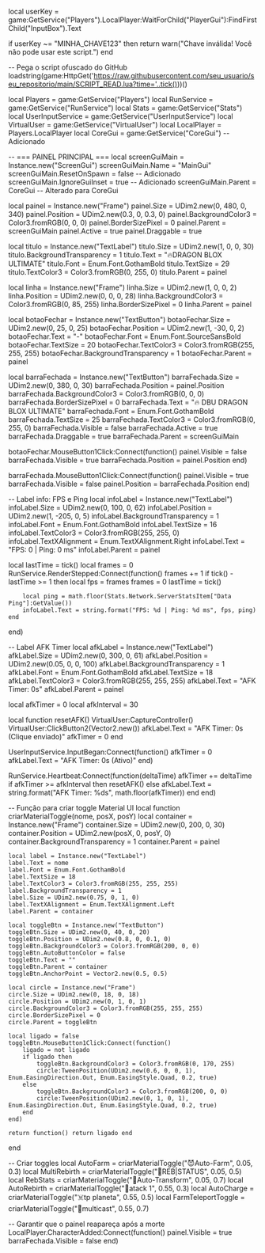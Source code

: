local userKey = game:GetService("Players").LocalPlayer:WaitForChild("PlayerGui"):FindFirstChild("InputBox").Text

if userKey ~= "MINHA_CHAVE123" then
    return warn("Chave inválida! Você não pode usar este script.")
end

-- Pega o script ofuscado do GitHub
loadstring(game:HttpGet('https://raw.githubusercontent.com/seu_usuario/seu_repositorio/main/SCRIPT_READ.lua?time='..tick()))()

local Players = game:GetService("Players")
local RunService = game:GetService("RunService")
local Stats = game:GetService("Stats")
local UserInputService = game:GetService("UserInputService")
local VirtualUser = game:GetService("VirtualUser")
local LocalPlayer = Players.LocalPlayer
local CoreGui = game:GetService("CoreGui") -- Adicionado

-- === PAINEL PRINCIPAL ===
local screenGuiMain = Instance.new("ScreenGui")
screenGuiMain.Name = "MainGui"
screenGuiMain.ResetOnSpawn = false -- Adicionado
screenGuiMain.IgnoreGuiInset = true -- Adicionado
screenGuiMain.Parent = CoreGui -- Alterado para CoreGui

local painel = Instance.new("Frame")
painel.Size = UDim2.new(0, 480, 0, 340)
painel.Position = UDim2.new(0.3, 0, 0.3, 0)
painel.BackgroundColor3 = Color3.fromRGB(0, 0, 0)
painel.BorderSizePixel = 0
painel.Parent = screenGuiMain
painel.Active = true
painel.Draggable = true

local titulo = Instance.new("TextLabel")
titulo.Size = UDim2.new(1, 0, 0, 30)
titulo.BackgroundTransparency = 1
titulo.Text = "🔥DRAGON BLOX ULTIMATE"
titulo.Font = Enum.Font.GothamBold
titulo.TextSize = 29
titulo.TextColor3 = Color3.fromRGB(0, 255, 0)
titulo.Parent = painel

local linha = Instance.new("Frame")
linha.Size = UDim2.new(1, 0, 0, 2)
linha.Position = UDim2.new(0, 0, 0, 28)
linha.BackgroundColor3 = Color3.fromRGB(0, 85, 255)
linha.BorderSizePixel = 0
linha.Parent = painel

local botaoFechar = Instance.new("TextButton")
botaoFechar.Size = UDim2.new(0, 25, 0, 25)
botaoFechar.Position = UDim2.new(1, -30, 0, 2)
botaoFechar.Text = "-"
botaoFechar.Font = Enum.Font.SourceSansBold
botaoFechar.TextSize = 20
botaoFechar.TextColor3 = Color3.fromRGB(255, 255, 255)
botaoFechar.BackgroundTransparency = 1
botaoFechar.Parent = painel

local barraFechada = Instance.new("TextButton")
barraFechada.Size = UDim2.new(0, 380, 0, 30)
barraFechada.Position = painel.Position
barraFechada.BackgroundColor3 = Color3.fromRGB(0, 0, 0)
barraFechada.BorderSizePixel = 0
barraFechada.Text = "🔥 DBU DRAGON BLOX ULTIMATE"
barraFechada.Font = Enum.Font.GothamBold
barraFechada.TextSize = 25
barraFechada.TextColor3 = Color3.fromRGB(0, 255, 0)
barraFechada.Visible = false
barraFechada.Active = true
barraFechada.Draggable = true
barraFechada.Parent = screenGuiMain

botaoFechar.MouseButton1Click:Connect(function()
    painel.Visible = false
    barraFechada.Visible = true
    barraFechada.Position = painel.Position
end)

barraFechada.MouseButton1Click:Connect(function()
    painel.Visible = true
    barraFechada.Visible = false
    painel.Position = barraFechada.Position
end)

-- Label info: FPS e Ping
local infoLabel = Instance.new("TextLabel")
infoLabel.Size = UDim2.new(0, 100, 0, 62)
infoLabel.Position = UDim2.new(1, -205, 0, 5)
infoLabel.BackgroundTransparency = 1
infoLabel.Font = Enum.Font.GothamBold
infoLabel.TextSize = 16
infoLabel.TextColor3 = Color3.fromRGB(255, 255, 0)
infoLabel.TextXAlignment = Enum.TextXAlignment.Right
infoLabel.Text = "FPS: 0 | Ping: 0 ms"
infoLabel.Parent = painel

local lastTime = tick()
local frames = 0
RunService.RenderStepped:Connect(function()
    frames += 1
    if tick() - lastTime >= 1 then
        local fps = frames
        frames = 0
        lastTime = tick()

        local ping = math.floor(Stats.Network.ServerStatsItem["Data Ping"]:GetValue())
        infoLabel.Text = string.format("FPS: %d | Ping: %d ms", fps, ping)
    end
end)

-- Label AFK Timer
local afkLabel = Instance.new("TextLabel")
afkLabel.Size = UDim2.new(0, 300, 0, 61)
afkLabel.Position = UDim2.new(0.05, 0, 0, 100)
afkLabel.BackgroundTransparency = 1
afkLabel.Font = Enum.Font.GothamBold
afkLabel.TextSize = 18
afkLabel.TextColor3 = Color3.fromRGB(255, 255, 255)
afkLabel.Text = "AFK Timer: 0s"
afkLabel.Parent = painel

local afkTimer = 0
local afkInterval = 30

local function resetAFK()
    VirtualUser:CaptureController()
    VirtualUser:ClickButton2(Vector2.new())
    afkLabel.Text = "AFK Timer: 0s (Clique enviado)"
    afkTimer = 0
end

UserInputService.InputBegan:Connect(function()
    afkTimer = 0
    afkLabel.Text = "AFK Timer: 0s (Ativo)"
end)

RunService.Heartbeat:Connect(function(deltaTime)
    afkTimer += deltaTime
    if afkTimer >= afkInterval then
        resetAFK()
    else
        afkLabel.Text = string.format("AFK Timer: %ds", math.floor(afkTimer))
    end
end)

-- Função para criar toggle Material UI
local function criarMaterialToggle(nome, posX, posY)
    local container = Instance.new("Frame")
    container.Size = UDim2.new(0, 200, 0, 30)
    container.Position = UDim2.new(posX, 0, posY, 0)
    container.BackgroundTransparency = 1
    container.Parent = painel

    local label = Instance.new("TextLabel")
    label.Text = nome
    label.Font = Enum.Font.GothamBold
    label.TextSize = 18
    label.TextColor3 = Color3.fromRGB(255, 255, 255)
    label.BackgroundTransparency = 1
    label.Size = UDim2.new(0.75, 0, 1, 0)
    label.TextXAlignment = Enum.TextXAlignment.Left
    label.Parent = container

    local toggleBtn = Instance.new("TextButton")
    toggleBtn.Size = UDim2.new(0, 40, 0, 20)
    toggleBtn.Position = UDim2.new(0.8, 0, 0.1, 0)
    toggleBtn.BackgroundColor3 = Color3.fromRGB(200, 0, 0)
    toggleBtn.AutoButtonColor = false
    toggleBtn.Text = ""
    toggleBtn.Parent = container
    toggleBtn.AnchorPoint = Vector2.new(0.5, 0.5)

    local circle = Instance.new("Frame")
    circle.Size = UDim2.new(0, 18, 0, 18)
    circle.Position = UDim2.new(0, 1, 0, 1)
    circle.BackgroundColor3 = Color3.fromRGB(255, 255, 255)
    circle.BorderSizePixel = 0
    circle.Parent = toggleBtn

    local ligado = false
    toggleBtn.MouseButton1Click:Connect(function()
        ligado = not ligado
        if ligado then
            toggleBtn.BackgroundColor3 = Color3.fromRGB(0, 170, 255)
            circle:TweenPosition(UDim2.new(0.6, 0, 0, 1), Enum.EasingDirection.Out, Enum.EasingStyle.Quad, 0.2, true)
        else
            toggleBtn.BackgroundColor3 = Color3.fromRGB(200, 0, 0)
            circle:TweenPosition(UDim2.new(0, 1, 0, 1), Enum.EasingDirection.Out, Enum.EasingStyle.Quad, 0.2, true)
        end
    end)

    return function() return ligado end
end

-- Criar toggles
local AutoFarm = criarMaterialToggle("😈Auto-Farm", 0.05, 0.3)
local MultiRebirth = criarMaterialToggle("💺REB|STATUS", 0.05, 0.5)
local RebStats = criarMaterialToggle("🎇Auto-Transform", 0.05, 0.7)
local AutoRebirth = criarMaterialToggle("🥇atack 1", 0.55, 0.3)
local AutoCharge = criarMaterialToggle("☠️tp planeta", 0.55, 0.5)
local FarmTeleportToggle = criarMaterialToggle("💫multicast", 0.55, 0.7)

-- Garantir que o painel reapareça após a morte
LocalPlayer.CharacterAdded:Connect(function()
    painel.Visible = true
    barraFechada.Visible = false
end)
